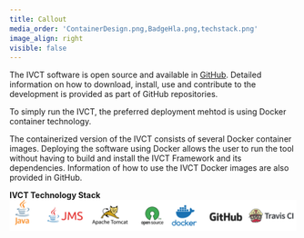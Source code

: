 ```yaml
---
title: Callout
media_order: 'ContainerDesign.png,BadgeHla.png,techstack.png'
image_align: right
visible: false
---
```


The IVCT software is open source and available in [GitHub](https://github.com/IVCTool). 
Detailed information on how to download, install, use and contribute to the development is provided as part of GitHub repositories.

To simply run the IVCT, the preferred deployment mehtod is using Docker container technology.

The containerized version of the IVCT consists of several Docker container images. Deploying the software using Docker allows the user to run the tool without having to build and install the IVCT Framework and its dependencies. Information of how to use the IVCT Docker images are also provided in GitHub.

**IVCT Technology Stack**
![](techstack.png)

